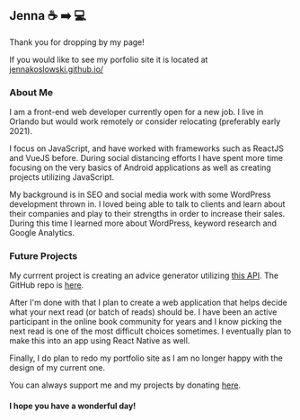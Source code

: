 ## Jenna :coffee: :arrow_right: :computer:
<!--
**JennaKoslowski/JennaKoslowski** is a ✨ _special_ ✨ repository because its `README.md` (this file) appears on your GitHub profile.
-->

Thank you for dropping by my page! 
 
If you would like to see my porfolio site it is located at [jennakoslowski.github.io/](https://jennakoslowski.github.io/)

### About Me

I am a front-end web developer currently open for a new job. I live in Orlando but would work remotely or consider relocating (preferably early 2021).

I focus on JavaScript, and have worked with frameworks such as ReactJS and VueJS before. During social distancing efforts 
I have spent more time focusing on the very basics of Android applications as well as creating projects utilizing JavaScript.

My background is in SEO and social media work with some WordPress development thrown in. I loved being able to talk to clients and learn about
their companies and play to their strengths in order to increase their sales. During this time I learned more about WordPress, keyword research and Google Analytics.

### Future Projects

My currrent project is creating an advice generator utilizing [this API](https://api.adviceslip.com/). The GitHub repo is [here](https://github.com/JennaKoslowski/Advice).

After I'm done with that I plan to create a web application that helps decide what your next read (or batch of reads) should be. I have been an active 
participant in the online book community for years and I know picking the next read is one of the most difficult choices sometimes. I eventually plan to make this into
an app using React Native as well.

Finally, I do plan to redo my portfolio site as I am no longer happy with the design of my current one.

You can always support me and my projects by donating [here](https://ko-fi.com/jkimexploring).

#### I hope you have a wonderful day!
